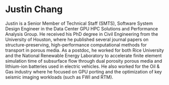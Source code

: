 <head>
  <meta charset="UTF-8">
  <meta name="description" content="Justin Chang">
  <meta name="keywords" content="AMD GPU, HPC, MI300, MI250, ROCm, blog, contributor, blog author">
</head>

# Justin Chang

Justin is a Senior Member of Technical Staff (SMTS), Software System Design Engineer in the Data
Center GPU HPC Solutions and Performance Analysis Group. He received his PhD degree in Civil
Engineering from the University of Houston, where he published several journal papers on
structure-preserving, high-performance computational methods for transport in porous media. As a
postdoc, he worked for both Rice University and the National Renewable Energy Laboratory to
accelerate finite element simulation time of subsurface flow through dual porosity porous media and
lithium-ion batteries used in electric vehicles. He also worked for the Oil & Gas industry where he
focused on GPU porting and the optimization of key seismic imaging workloads (such as FWI and
RTM).
